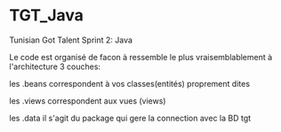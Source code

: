 # TGT_Java
Tunisian Got Talent Sprint 2: Java

Le code est organisé de facon à ressemble le plus vraisemblablement à l'architecture 3 couches:

les .beans correspondent à vos classes(entités) proprement dites

les .views correspondent aux vues (views) 

les .data il s'agit du package qui gere la connection avec la BD tgt
